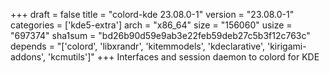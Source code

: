 +++
draft = false
title = "colord-kde 23.08.0-1"
version = "23.08.0-1"
categories = ['kde5-extra']
arch = "x86_64"
size = "156060"
usize = "697374"
sha1sum = "bd26b90d59e9ab3e22feb59deb27c5b3f12c763c"
depends = "['colord', 'libxrandr', 'kitemmodels', 'kdeclarative', 'kirigami-addons', 'kcmutils']"
+++
Interfaces and session daemon to colord for KDE